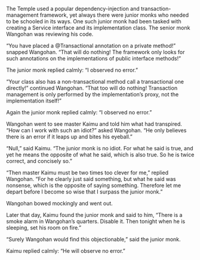 The Temple used a popular dependency-injection and
transaction-management framework, yet always there were
junior monks who needed to be schooled in its ways.  One
such junior monk had been tasked with creating
a Service interface and its implementation class.
The senior monk Wangohan was reviewing his code.

“You have placed a @Transactional annotation on a
private method!” snapped Wangohan.  “That will do nothing!
The framework only looks for such annotations on the
implementations of public interface methods!”

The junior monk replied calmly: “I observed no error.”

“Your class also has a non-transactional method call a
transactional one directly!” continued Wangohan.  “That
too will do nothing!  Transaction management is only
performed by the implementation’s proxy, not the
implementation itself!”

Again the junior monk replied calmly: “I observed no error.”

Wangohan went to see master Kaimu and told him what had
transpired.  “How can I work with such an idiot?” asked
Wangohan.  “He only believes there is an error if it leaps
up and bites his eyeball.”

“Null,” said Kaimu. “The junior monk is no idiot.  For
what he said is true, and yet he means the opposite of what
he said, which is also true.  So he is twice correct, and
concisely so.”

“Then master Kaimu must be two times too clever for me,”
replied Wangohan.  “For he clearly just said something, but
what he said was nonsense, which is the opposite of saying
something.  Therefore let me depart before I become
so wise that I surpass the junior monk.”

Wangohan bowed mockingly and went out.

Later that day, Kaimu found the junior monk and said to him,
“There is a smoke alarm in Wangohan’s quarters.  Disable it.
Then tonight when he is sleeping, set his room on fire.”

“Surely Wangohan would find this objectionable,”
said the junior monk.

Kaimu replied calmly: “He will observe no error.”

